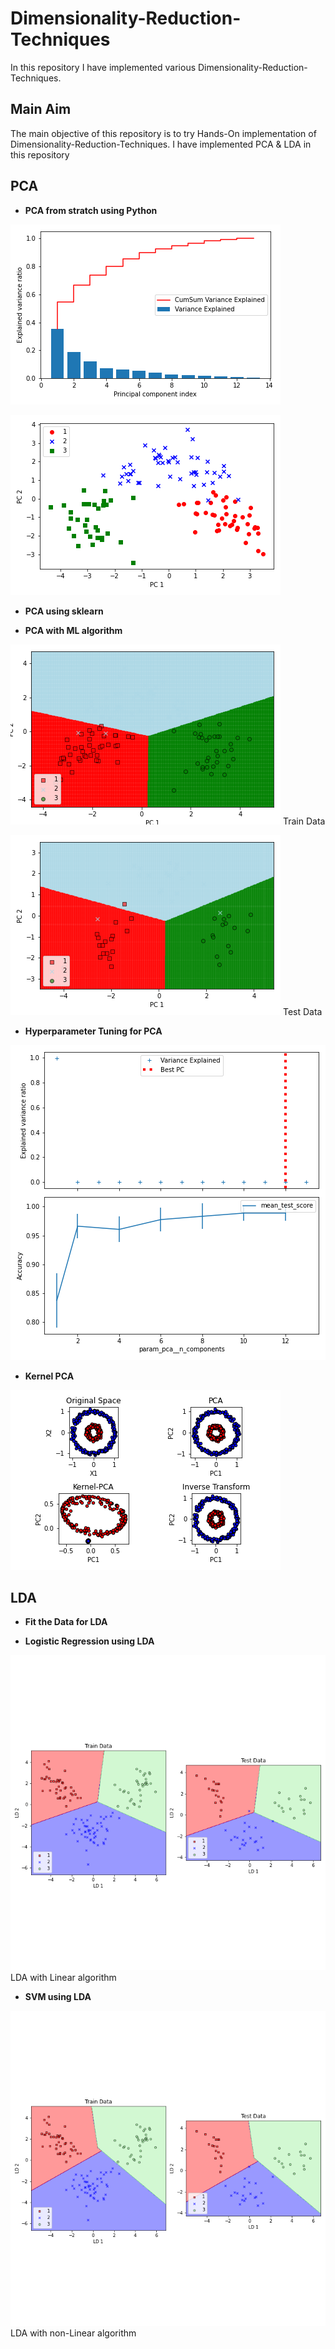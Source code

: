 # Dimensionality-Reduction-Techniques
In this repository I have implemented various Dimensionality-Reduction-Techniques.

## Main Aim
The main objective of this repository is to try Hands-On implementation of Dimensionality-Reduction-Techniques. I have implemented PCA & LDA in this repository


## PCA

- **PCA from stratch using Python**

![](/images/PCA_1.png) 

![](/images/PCA_2.png)


- **PCA using sklearn**


- **PCA  with ML algorithm**

![](/images/PCA_3.png)  Train Data

![](/images/PCA_4.png)  Test Data


- **Hyperparameter Tuning for PCA**

![](/images/PCA_5.png)


- **Kernel PCA**

![](/images/kernel_PCA_1.png)



## LDA

- **Fit the Data for LDA**

- **Logistic Regression using LDA**

![](/images/LDA_1.png) LDA with Linear algorithm

- **SVM using LDA**

![](/images/LDA_3.png) LDA with non-Linear algorithm
